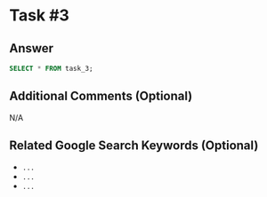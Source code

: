 # Task \#3

## Answer

```sql
SELECT * FROM task_3;
```

## Additional Comments (Optional)

N/A

## Related Google Search Keywords (Optional)

- `...`
- `...`
- `...`
